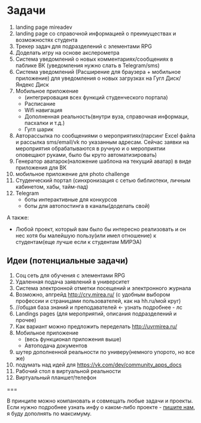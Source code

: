 # Задачи

1. landing page mireadev
1. landing page со справочной информацией о преимуществах и возможностях студента
2. Трекер задач для подразделений с элементами RPG
3. Доделать игру на основе акслерометра
1. Система уведомлений о новых комментариях/сообщениях в паблике ВК (уведомления нужно слать в Telegram/sms)
1. Система уведомлений (Расширение для браузера + мобильное приложение) для уведомления о новых загрузках на Гугл Диск/Яндекс Диск
5. Мобильное приложение
    * (интегрировация всех функций студенческого портала)
    * Расписание
    * Wifi навигация
    * Дополненная реальность(внутри вуза, справочная информаци, пасхалки и т.д.)
    * Гугл шарик
6. Авторассылка по сообщениями о мероприятиях(парсинг Excel файла и рассылка sms/email/vk по указанным адресам. Сейчас заявки на мероприятия обрабатываются в ручную и о мероприятии оповещают руками, было бы круто автоматизировать)
1. Генератор аватарок(наложение шаблона на текущий аватар) в виде приложения для ВК
3. мобильное приложение для photo challenge
1. Студенческий портал (синхронизация с сетью библиотеки, личным кабинетом, хабы, тайм-пад)
1. Telegram
    * боты интерактивные для конкурсов
    * боты для автопостинга в каналы(доделать свой)
    
А также: 

* Любой проект, который вам было бы интересно реализовать и он нес хотя бы малейшую пользу(или имел отношение) к студентам(еще лучше если к студентам МИРЭА)

## Идеи (потенциальные задачи)

1. Соц сеть для обучения с элементами RPG
4. Удаленная подача заявлений в университет
5. Система электронной отметки посещений и электронного журнала
1. Возможно, апгрейд http://crv.mirea.ru/ (с удобным выбором профессии и страницами пользователей, как на hh.ru/мой круг)
8. //общая база знаний и преподавателей <- узнать подробнее - лс
7. Landings pages (для мероприятий, описания подразделений и прочее)
11. Как вариант можно предложить переделать http://uvrmirea.ru/
10. Мобильное приложение
    * (весь функционал приложения выше)
    * Автоподача документов
11. шутер дополненной реальности по универу(немного упорото, но все же)
12. подумать над идей для https://vk.com/dev/community_apps_docs
13. Рабочий стол в виртуальной реальности
14. Виртуальный планшет/телефон

===

В принципе можно компановать и совмещать любые задачи и проекты.
Если нужно подробнее узнать инфу о каком-либо проекте - [пишите нам](./contacts.md), я буду дополнять по максимуму.
